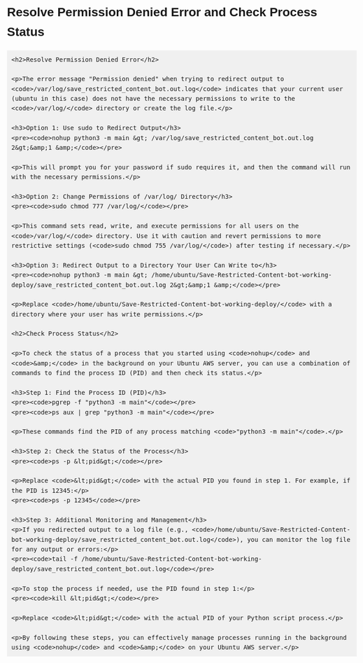<!DOCTYPE html>
<html lang="en">
<head>
    <meta charset="UTF-8">
    <meta name="viewport" content="width=device-width, initial-scale=1.0">
    <title>Resolve Permission Denied Error and Check Process Status</title>
    <style>
        body {
            font-family: Arial, sans-serif;
            line-height: 1.6;
            max-width: 800px;
            margin: 0 auto;
            padding: 20px;
        }
        pre {
            background-color: #f0f0f0;
            padding: 10px;
            overflow-x: auto;
        }
        code {
            font-family: Consolas, monospace;
            font-size: 14px;
        }
    </style>
</head>
<body>
    <h1>Resolve Permission Denied Error and Check Process Status</h1>

    <h2>Resolve Permission Denied Error</h2>

    <p>The error message "Permission denied" when trying to redirect output to <code>/var/log/save_restricted_content_bot.out.log</code> indicates that your current user (ubuntu in this case) does not have the necessary permissions to write to the <code>/var/log/</code> directory or create the log file.</p>

    <h3>Option 1: Use sudo to Redirect Output</h3>
    <pre><code>nohup python3 -m main &gt; /var/log/save_restricted_content_bot.out.log 2&gt;&amp;1 &amp;</code></pre>

    <p>This will prompt you for your password if sudo requires it, and then the command will run with the necessary permissions.</p>

    <h3>Option 2: Change Permissions of /var/log/ Directory</h3>
    <pre><code>sudo chmod 777 /var/log/</code></pre>

    <p>This command sets read, write, and execute permissions for all users on the <code>/var/log/</code> directory. Use it with caution and revert permissions to more restrictive settings (<code>sudo chmod 755 /var/log/</code>) after testing if necessary.</p>

    <h3>Option 3: Redirect Output to a Directory Your User Can Write to</h3>
    <pre><code>nohup python3 -m main &gt; /home/ubuntu/Save-Restricted-Content-bot-working-deploy/save_restricted_content_bot.out.log 2&gt;&amp;1 &amp;</code></pre>

    <p>Replace <code>/home/ubuntu/Save-Restricted-Content-bot-working-deploy/</code> with a directory where your user has write permissions.</p>

    <h2>Check Process Status</h2>

    <p>To check the status of a process that you started using <code>nohup</code> and <code>&amp;</code> in the background on your Ubuntu AWS server, you can use a combination of commands to find the process ID (PID) and then check its status.</p>

    <h3>Step 1: Find the Process ID (PID)</h3>
    <pre><code>pgrep -f "python3 -m main"</code></pre>
    <pre><code>ps aux | grep "python3 -m main"</code></pre>

    <p>These commands find the PID of any process matching <code>"python3 -m main"</code>.</p>

    <h3>Step 2: Check the Status of the Process</h3>
    <pre><code>ps -p &lt;pid&gt;</code></pre>

    <p>Replace <code>&lt;pid&gt;</code> with the actual PID you found in step 1. For example, if the PID is 12345:</p>
    <pre><code>ps -p 12345</code></pre>

    <h3>Step 3: Additional Monitoring and Management</h3>
    <p>If you redirected output to a log file (e.g., <code>/home/ubuntu/Save-Restricted-Content-bot-working-deploy/save_restricted_content_bot.out.log</code>), you can monitor the log file for any output or errors:</p>
    <pre><code>tail -f /home/ubuntu/Save-Restricted-Content-bot-working-deploy/save_restricted_content_bot.out.log</code></pre>

    <p>To stop the process if needed, use the PID found in step 1:</p>
    <pre><code>kill &lt;pid&gt;</code></pre>

    <p>Replace <code>&lt;pid&gt;</code> with the actual PID of your Python script process.</p>

    <p>By following these steps, you can effectively manage processes running in the background using <code>nohup</code> and <code>&amp;</code> on your Ubuntu AWS server.</p>
</body>
</html>
